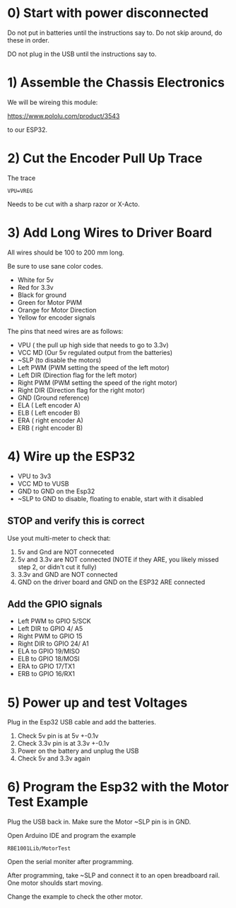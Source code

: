 # 0) Start with power disconnected

Do not put in batteries until the instructions say to. Do not skip around, do these in order. 

DO not plug in the USB until the instructions say to. 

# 1) Assemble the Chassis Electronics

We will be wireing this module:

https://www.pololu.com/product/3543

to our ESP32. 

# 2) Cut the Encoder Pull Up Trace

The trace

```VPU=VREG```

Needs to be cut with a sharp razor or X-Acto. 



# 3) Add Long Wires to Driver Board

All wires should be 100 to 200 mm long. 

Be sure to use sane color codes. 
 * White for 5v
 * Red for 3.3v
 * Black for ground
 * Green for Motor PWM
 * Orange for Motor Direction
 * Yellow for encoder signals
 
The pins that need wires are as follows:

 * VPU    ( the pull up high side that needs to go to 3.3v)
 * VCC MD (Our 5v regulated output from the batteries)
 * ~SLP   (to disable the motors)
 * Left PWM (PWM setting the speed of the left motor)
 * Left DIR  (Direction flag for the left motor)
 * Right PWM (PWM setting the speed of the right motor)
 * Right DIR (Direction flag for the right motor)
 * GND (Ground reference)
 * ELA ( Left encoder A)
 * ELB ( Left encoder B)
 * ERA ( right encoder A)
 * ERB ( right encoder B)
 
 # 4) Wire up the ESP32
 
 * VPU   to 3v3
 * VCC MD to VUSB
 * GND to GND on the Esp32
 * ~SLP   to GND to disable, floating to enable, start with it disabled
## STOP and verify this is correct

Use yout multi-meter to check that:

1) 5v and Gnd are NOT conneceted
1) 5v and 3.3v are NOT connected (NOTE if they ARE, you likely missed step 2, or didn't cut it fully)
1) 3.3v and GND are NOT connected
1) GND on the driver board and GND on the ESP32 ARE connected

## Add the GPIO signals
 * Left PWM to GPIO 5/SCK
 * Left DIR  to GPIO 4/ A5
 * Right PWM to GPIO 15 
 * Right DIR to GPIO 24/ A1
 * ELA to GPIO 19/MISO
 * ELB to GPIO 18/MOSI
 * ERA to GPIO 17/TX1
 * ERB to GPIO 16/RX1
 
# 5) Power up and test Voltages

Plug in the Esp32 USB cable and add the batteries. 

1) Check 5v pin is at 5v +-0.1v
1) Check 3.3v pin is at 3.3v +-0.1v
1) Power on the battery and unplug the USB
1) Check 5v and 3.3v again
 
# 6) Program the Esp32 with the Motor Test Example


Plug the USB back in. Make sure the Motor ~SLP pin is in GND. 

Open Arduino IDE and program the example 

```RBE1001Lib/MotorTest```

Open the serial moniter after programming. 

After programming, take ~SLP and connect it to an open breadboard rail. One motor shoulds start moving.

Change the example to check the other motor. 
 

